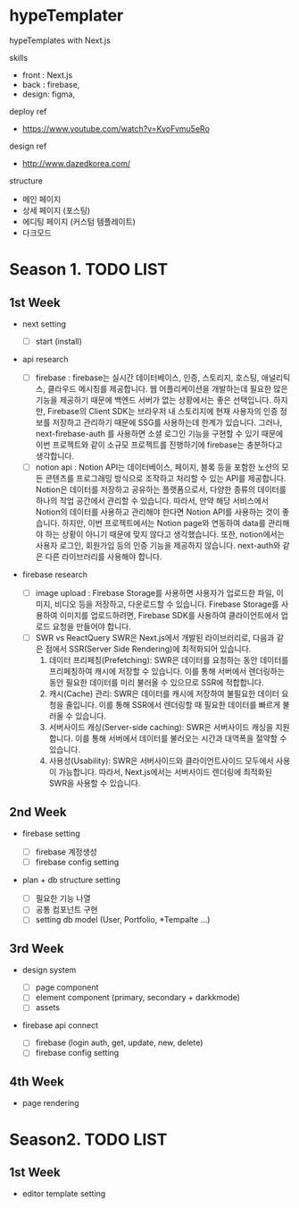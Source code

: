 # hypeTemplater

hypeTemplates with Next.js

skills

- front : Next.js
- back : firebase,
- design: figma,

deploy ref

- https://www.youtube.com/watch?v=KvoFvmu5eRo

design ref

- http://www.dazedkorea.com/

structure

- 메인 페이지
- 상세 페이지 (포스팅)
- 에디팅 페이지 (커스텀 템플레이트)
- 다크모드

# Season 1. TODO LIST

## 1st Week

- next setting

  - [ ] start (install)

- api research
  - [ ] firebase
    : firebase는 실시간 데이터베이스, 인증, 스토리지, 호스팅, 애널리틱스, 클라우드 메시징를 제공합니다. 웹 어플리케이션을 개발하는데 필요한 많은 기능을 제공하기 때문에 백엔드 서버가 없는 상황에서는 좋은 선택입니다. 하지만, Firebase의 Client SDK는 브라우저 내 스토리지에 현재 사용자의 인증 정보를 저장하고 관리하기 때문에 SSG를 사용하는데 한계가 있습니다. 그러나, next-firebase-auth 를 사용하면 소셜 로그인 기능을 구현할 수 있기 때문에 이번 프로젝트와 같이 소규모 프로젝트를 진행하기에 firebase는 충분하다고 생각합니다.
  - [ ] notion api
    : Notion API는 데이터베이스, 페이지, 블록 등을 포함한 노션의 모든 콘텐츠를 프로그래밍 방식으로 조작하고 처리할 수 있는 API를 제공합니다. Notion은 데이터를 저장하고 공유하는 플랫폼으로서, 다양한 종류의 데이터를 하나의 작업 공간에서 관리할 수 있습니다. 따라서, 만약 해당 서비스에서 Notion의 데이터를 사용하고 관리해야 한다면 Notion API를 사용하는 것이 좋습니다. 하지만, 이번 프로젝트에서는 Notion page와 연동하여 data를 관리해야 하는 상황이 아니기 때문에 맞지 않다고 생각했습니다. 또한, notion에서는 사용자 로그인, 회원가입 등의 인증 기능을 제공하지 않습니다. next-auth와 같은 다른 라이브러리를 사용해야 합니다.

- firebase research
  - [ ] image upload
   : Firebase Storage를 사용하면 사용자가 업로드한 파일, 이미지, 비디오 등을 저장하고, 다운로드할 수 있습니다. Firebase Storage를 사용하여 이미지를 업로드하려면, Firebase SDK를 사용하여 클라이언트에서 업로드 요청을 만들어야 합니다.
  - [ ] SWR vs ReactQuery
   SWR은 Next.js에서 개발된 라이브러리로, 다음과 같은 점에서 SSR(Server Side Rendering)에 최적화되어 있습니다.
    1. 데이터 프리페칭(Prefetching): SWR은 데이터를 요청하는 동안 데이터를 프리페칭하여 캐시에 저장할 수 있습니다. 이를 통해 서버에서 렌더링하는 동안 필요한 데이터를 미리 불러올 수 있으므로 SSR에 적합합니다.
    2. 캐시(Cache) 관리: SWR은 데이터를 캐시에 저장하여 불필요한 데이터 요청을 줄입니다. 이를 통해 SSR에서 렌더링할 때 필요한 데이터를 빠르게 불러올 수 있습니다.
    3. 서버사이드 캐싱(Server-side caching): SWR은 서버사이드 캐싱을 지원합니다. 이를 통해 서버에서 데이터를 불러오는 시간과 대역폭을 절약할 수 있습니다.
    4. 사용성(Usability): SWR은 서버사이드와 클라이언트사이드 모두에서 사용이 가능합니다. 따라서, Next.js에서는 서버사이드 렌더링에 최적화된 SWR을 사용할 수 있습니다.
    
## 2nd Week

- firebase setting

  - [ ] firebase 계정생성
  - [ ] firebase config setting

- plan + db structure setting
  - [ ] 필요한 기능 나열
  - [ ] 공통 컴포넌트 구현
  - [ ] setting db model (User, Portfolio, \*Tempalte ...)

## 3rd Week

- design system

  - [ ] page component
  - [ ] element component (primary, secondary + darkkmode)
  - [ ] assets

- firebase api connect
  - [ ] firebase (login auth, get, update, new, delete)
  - [ ] firebase config setting

## 4th Week

- page rendering

# Season2. TODO LIST

## 1st Week

- editor template setting
